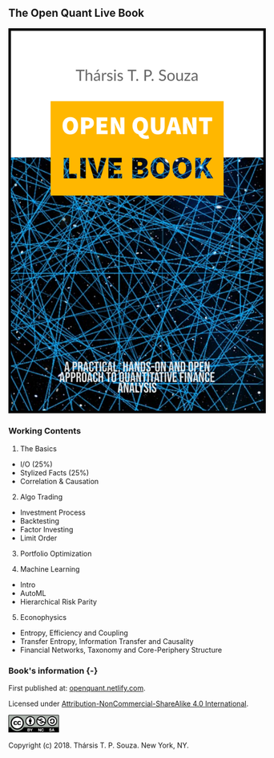 
## The Open Quant Live Book

<img style="border:5px solid black" src="./fig/cover1.jpg" alt="The Open Quant Book" border="5">


### Working Contents

1. The Basics

+ I/O (25%)
+ Stylized Facts (25%)
+ Correlation & Causation

2. Algo Trading   

+ Investment Process
+ Backtesting
+ Factor Investing
+ Limit Order

3. Portfolio Optimization

4. Machine Learning

+ Intro
+ AutoML
+ Hierarchical Risk Parity

5. Econophysics

+ Entropy, Efficiency and Coupling
+ Transfer Entropy, Information Transfer and Causality
+ Financial Networks, Taxonomy and Core-Periphery Structure

### Book's information {-}

First published at: [openquant.netlify.com](https://openquant.netlify.com/).

Licensed under [Attribution-NonCommercial-ShareAlike 4.0 International](https://creativecommons.org/licenses/by-nc-sa/4.0/). 

<img src="fig/by-nc-sa.png" width="20%">

Copyright (c) 2018. Thársis T. P. Souza. New York, NY.

